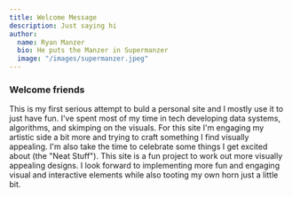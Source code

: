 ```yaml
---
title: Welcome Message
description: Just saying hi
author:
  name: Ryan Manzer
  bio: He puts the Manzer in Supermanzer
  image: "/images/supermanzer.jpeg"
---
```


### Welcome friends

This is my first serious attempt to buld a personal site and I mostly use it to just have fun. I've spent most of my time in tech developing data systems, algorithms, and skimping on the visuals. For this site I'm engaging my artistic side a bit more and trying to craft something I find visually appealing. I'm also take the time to celebrate some things I get excited about (the "Neat Stuff"). This site is a fun project to work out more visually appealing designs. I look forward to implementing more fun and engaging visual and interactive elements while also tooting my own horn just a little bit.
